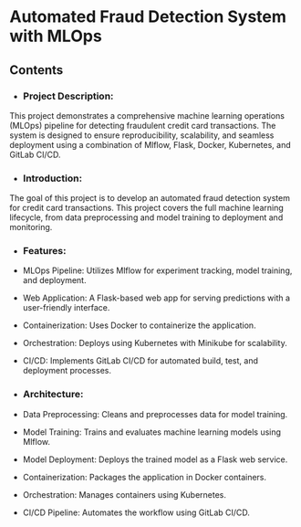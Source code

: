 # Automated Fraud Detection System with MLOps

## Contents

- ### Project Description:
This project demonstrates a comprehensive machine learning operations (MLOps) pipeline for detecting fraudulent credit card transactions. The system is designed to ensure reproducibility, scalability, and seamless deployment using a combination of Mlflow, Flask, Docker, Kubernetes, and GitLab CI/CD.

- ### Introduction:
The goal of this project is to develop an automated fraud detection system for credit card transactions. This project covers the full machine learning lifecycle, from data preprocessing and model training to deployment and monitoring.

- ### Features:
 - MLOps Pipeline: Utilizes Mlflow for experiment tracking, model training, and deployment.
 - Web Application: A Flask-based web app for serving predictions with a user-friendly interface.
 - Containerization: Uses Docker to containerize the application.
 - Orchestration: Deploys using Kubernetes with Minikube for scalability.
 - CI/CD: Implements GitLab CI/CD for automated build, test, and deployment processes.

- ### Architecture:
 - Data Preprocessing: Cleans and preprocesses data for model training.
 - Model Training: Trains and evaluates machine learning models using Mlflow.
 - Model Deployment: Deploys the trained model as a Flask web service.
 - Containerization: Packages the application in Docker containers.
 - Orchestration: Manages containers using Kubernetes.
 - CI/CD Pipeline: Automates the workflow using GitLab CI/CD.

